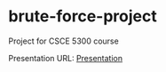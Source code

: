 # brute-force-project
 Project for CSCE 5300 course

Presentation URL: [Presentation](https://docs.google.com/presentation/d/1kUsqO6cdm55rI19EafdbiuzaxNGz-OLGUX_NKTai-8Q/edit?usp=sharing)
